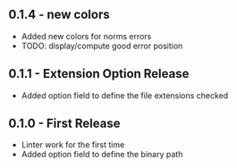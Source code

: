 ## 0.1.4 - new colors
* Added new colors for norms errors
* TODO: display/compute good error position

## 0.1.1 - Extension Option Release
* Added option field to define the file extensions checked

## 0.1.0 - First Release
* Linter work for the first time
* Added option field to define the binary path
